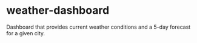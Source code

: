 # weather-dashboard
Dashboard that provides current weather conditions and a 5-day forecast for a given city. 
